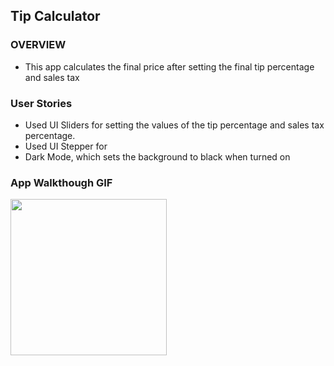 ## Tip Calculator

### OVERVIEW 
- This app calculates the final price after setting the final tip percentage and sales tax

### User Stories
- Used UI Sliders for setting the values of the tip percentage and sales tax percentage. 
- Used UI Stepper for 
- Dark Mode, which sets the background to black when turned on

### App Walkthough GIF

<img src="http://g.recordit.co/FLxngwIsic.gif" width=250><br>
